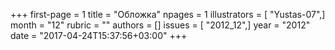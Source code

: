 +++
first-page = 1
title = "Обложка"
npages = 1
illustrators = [ "Yustas-07",]
month = "12"
rubric = ""
authors = []
issues = [ "2012_12",]
year = "2012"
date = "2017-04-24T15:37:56+03:00"
+++
